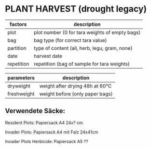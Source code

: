 PLANT HARVEST (drought legacy)
==============================


|factors      |description
|----------   |-----------
|plot         |plot number (0 for tara weights of empty bags)
|bag          |bag type (for correct tara value)
|partition    |type of content (all, herb, legu, gram, none)
|date         |harvest date
|repetition   |repetition (bag of sample for tara weights)


|parameters   |description
|----------   |-----------
|dryweight    |weight after drying 48h at 60°C
|freshweight  |weight before (only paper bags)




Verwendete Säcke:
-----------------
Resident Plots: Papiersack A4 24x? cm

Invader Plots: Papiersack A4 mit Falz 24x41cm

Invader Plots Herbicide: Papiersack A5 ??
